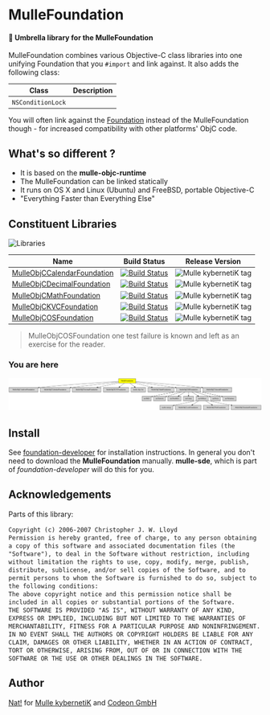 # MulleFoundation

#### 💍 Umbrella library for the MulleFoundation

MulleFoundation combines various Objective-C class libraries into one unifying
Foundation that you `#import` and link against. It also adds the following
class:

Class             | Description
------------------|-----------
`NSConditionLock` |


You will often link against the [Foundation](//github.com/MulleFoundation)
instead of the MulleFoundation though - for increased compatibility
with other platforms' ObjC code.


## What's so different ?

* It is based on the **mulle-objc-runtime**
* The MulleFoundation can be linked statically
* It runs on OS X and Linux (Ubuntu) and FreeBSD, portable Objective-C
* "Everything Faster than Everything Else"


## Constituent Libraries

![Libraries](https://raw.githubusercontent.com/mulle-objc/MulleFoundation/release/dox/MulleFoundation-dependencies.png)

  Name         | Build Status | Release Version
---------------|--------------|---------------------------------
[MulleObjCCalendarFoundation](//github.com/MulleFoundation/MulleObjCCalendarFoundation)  | [![Build Status](https://travis-ci.org/MulleFoundation/MulleObjCCalendarFoundation.svg?branch=release)](https://travis-ci.org/MulleFoundation/MulleObjCCalendarFoundation) | ![Mulle kybernetiK tag](https://img.shields.io/github/tag/MulleFoundation/MulleObjCCalendarFoundation.svg)
[MulleObjCDecimalFoundation](//github.com/MulleFoundation/MulleObjCDecimalFoundation)  | [![Build Status](https://travis-ci.org/MulleFoundation/MulleObjCCalendarFoundation.svg?branch=release)](https://travis-ci.org/MulleFoundation/MulleObjCDecimalFoundation) | ![Mulle kybernetiK tag](https://img.shields.io/github/tag/MulleFoundation/MulleObjCDecimalFoundation.svg)
[MulleObjCMathFoundation](//github.com/MulleFoundation/MulleObjCMathFoundation) | [![Build Status](https://travis-ci.org/MulleFoundation/MulleObjCMathFoundation.svg?branch=release)](https://travis-ci.org/MulleFoundation/MulleObjCMathFoundation) | ![Mulle kybernetiK tag](https://img.shields.io/github/tag/MulleFoundation/MulleObjCMathFoundation.svg)
[MulleObjCKVCFoundation](//github.com/MulleFoundation/MulleObjCKVCFoundation) | [![Build Status](https://travis-ci.org/MulleFoundation/MulleObjCKVCFoundation.svg?branch=release)](https://travis-ci.org/MulleFoundation/MulleObjCKVCFoundation) | ![Mulle kybernetiK tag](https://img.shields.io/github/tag/MulleFoundation/MulleObjCKVCFoundation.svg)
[MulleObjCOSFoundation](//github.com/MulleFoundation/MulleObjCOSFoundation) | [![Build Status](https://travis-ci.org/MulleFoundation/MulleObjCOSFoundation.svg?branch=release)](https://travis-ci.org/MulleFoundation/MulleObjCOSFoundation) | ![Mulle kybernetiK tag](https://img.shields.io/github/tag/MulleFoundation/MulleObjCOSFoundation.svg)

> MulleObjCOSFoundation one test failure is known and left
> as an exercise for the reader.


### You are here

![Overview](overview.dot.svg)


## Install

See [foundation-developer](//github.com/mulle-objc/foundation-developer)
for installation instructions. In general you don't need to download the
**MulleFoundation** manually. **mulle-sde**, which is part of
*foundation-developer* will do this for you.


## Acknowledgements

Parts of this library:

```
Copyright (c) 2006-2007 Christopher J. W. Lloyd
Permission is hereby granted, free of charge, to any person obtaining a copy of this software and associated documentation files (the "Software"), to deal in the Software without restriction, including without limitation the rights to use, copy, modify, merge, publish, distribute, sublicense, and/or sell copies of the Software, and to permit persons to whom the Software is furnished to do so, subject to the following conditions:
The above copyright notice and this permission notice shall be included in all copies or substantial portions of the Software.
THE SOFTWARE IS PROVIDED "AS IS", WITHOUT WARRANTY OF ANY KIND, EXPRESS OR IMPLIED, INCLUDING BUT NOT LIMITED TO THE WARRANTIES OF MERCHANTABILITY, FITNESS FOR A PARTICULAR PURPOSE AND NONINFRINGEMENT. IN NO EVENT SHALL THE AUTHORS OR COPYRIGHT HOLDERS BE LIABLE FOR ANY CLAIM, DAMAGES OR OTHER LIABILITY, WHETHER IN AN ACTION OF CONTRACT, TORT OR OTHERWISE, ARISING FROM, OUT OF OR IN CONNECTION WITH THE SOFTWARE OR THE USE OR OTHER DEALINGS IN THE SOFTWARE.
```


## Author

[Nat!](//www.mulle-kybernetik.com/weblog) for
[Mulle kybernetiK](//www.mulle-kybernetik.com) and
[Codeon GmbH](//www.codeon.de)
